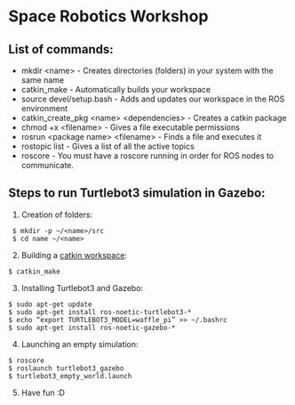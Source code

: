 # Space Robotics Workshop

## List of commands:

<ul>
  <li>mkdir &lt;name&gt; - Creates directories (folders) in your system with the same name</li>
  <li>catkin_make - Automatically builds your workspace</li>
  <li>source devel/setup.bash - Adds and updates our workspace in the ROS environment</li>
  <li>catkin_create_pkg &lt;name&gt; &lt;dependencies&gt; - Creates a catkin package</li>
  <li>chmod +x &lt;filename&gt; - Gives a file executable permissions</li>
  <li>rosrun &lt;package name&gt; &lt;filename&gt; - Finds a file and executes it</li>
  <li>rostopic list - Gives a list of all the active topics</li>
  <li>roscore - You must have a roscore running in order for ROS nodes to communicate.</li>
  </ul>

## Steps to run Turtlebot3 simulation in Gazebo:
  1. Creation of folders:
```
 $ mkdir -p ~/<name>/src
 $ cd name ~/<name>
```
2. Building a [catkin workspace](http://wiki.ros.org/catkin/workspaces):
```
$ catkin_make
```
3. Installing Turtlebot3 and Gazebo:
```
$ sudo apt-get update
$ sudo apt-get install ros-noetic-turtlebot3-*
$ echo “export TURTLEBOT3_MODEL=waffle_pi” >> ~/.bashrc
$ sudo apt-get install ros-noetic-gazebo-*
```
4. Launching an empty simulation:
```
$ roscore
$ roslaunch turtlebot3_gazebo 
$ turtlebot3_empty_world.launch
```
5. Have fun :D
